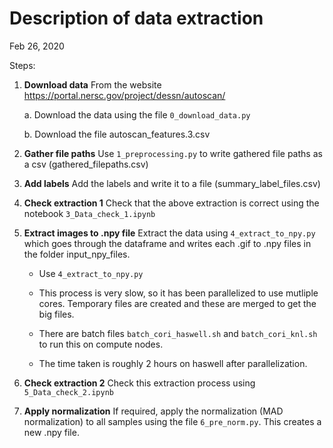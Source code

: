 # Description of data extraction
Feb 26, 2020


Steps:
1. **Download data**
From the website https://portal.nersc.gov/project/dessn/autoscan/

    a. Download the data using the file `0_download_data.py`
    
    b. Download the file autoscan_features.3.csv 
    
2. **Gather file paths** Use `1_preprocessing.py` to write gathered file paths as a csv (gathered_filepaths.csv)
3. **Add labels** Add the labels and write it to a file (summary_label_files.csv)
4. **Check extraction 1** Check that the above extraction is correct using the notebook `3_Data_check_1.ipynb`
5. **Extract images to .npy file** Extract the data using `4_extract_to_npy.py` which goes through the dataframe and writes each .gif to .npy files in the folder input_npy_files.

    * Use `4_extract_to_npy.py` 
    
    * This process is very slow, so it has been parallelized to use mutliple cores. Temporary files are created and these are merged to get the big files.
    
    * There are batch files `batch_cori_haswell.sh` and `batch_cori_knl.sh` to run this on compute nodes. 
    
    * The time taken is roughly 2 hours on haswell after parallelization.
    
6. **Check extraction 2** Check this extraction process using `5_Data_check_2.ipynb` 
7. **Apply normalization** If required, apply the normalization (MAD normalization) to all samples using the file `6_pre_norm.py`. This creates a new .npy file.

